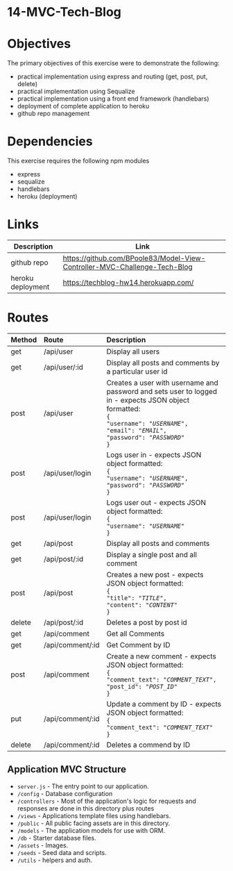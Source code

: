 # 14-MVC-Tech-Blog

# Objectives

The primary objectives of this exercise were to demonstrate the following:

- practical implementation using express and routing (get, post, put, delete)
- practical implementation using Sequalize
- practical implementation using a front end framework (handlebars)
- deployment of complete application to heroku
- github repo management

# Dependencies

This exercise requires the following npm modules

- express
- sequalize
- handlebars
- heroku (deployment)

# Links

| Description       | Link                                         |
| ----------------- | -------------------------------------------- |
| github repo       | https://github.com/BPoole83/Model-View-Controller-MVC-Challenge-Tech-Blog
| heroku deployment | https://techblog-hw14.herokuapp.com/         |

# Routes

| Method | Route            | Description                                                                                                                                                                                                                                 |
| :----- | :--------------- | :------------------------------------------------------------------------------------------------------------------------------------------------------------------------------------------------------------------------------------------ |
| get    | /api/user        | Display all users                                                                                                                                                                                                                           |
| get    | /api/user/:id    | Display all posts and comments by a particular user id                                                                                                                                                                                      |
| post   | /api/user        | Creates a user with username and password and sets user to logged in - expects JSON object formatted: <br>`{`<br>`"username": "`<em>`USERNAME`</em>`",`<br>`"email": "`<em>`EMAIL`</em>`",`<br>`"password": "`<em>`PASSWORD`</em>`"`<br>`}` |
| post   | /api/user/login  | Logs user in - expects JSON object formatted: <br>`{`<br>`"username": "`<em>`USERNAME`</em>`",`<br>`"password": "`<em>`PASSWORD`</em>`"`<br>`}`                                                                                             |
| post   | /api/user/login  | Logs user out - expects JSON object formatted: <br>`{`<br>`"username": "`<em>`USERNAME`</em>`"`<br>`}`                                                                                                                                      |
| get    | /api/post        | Display all posts and comments                                                                                                                                                                                                              |
| get    | /api/post/:id    | Display a single post and all comment                                                                                                                                                                                                       |
| post   | /api/post        | Creates a new post - expects JSON object formatted: <br>`{`<br>`"title": "`<em>`TITLE`</em>`",`<br>`"content": "`<em>`CONTENT`</em>`"`<br>`}`                                                                                               |
| delete | /api/post/:id    | Deletes a post by post id                                                                                                                                                                                                                   |
| get    | /api/comment     | Get all Comments                                                                                                                                                                                                                            |
| get    | /api/comment/:id | Get Comment by ID                                                                                                                                                                                                                           |
| post   | /api/comment     | Create a new comment - expects JSON object formatted: <br>`{`<br>`"comment_text": "`<em>`COMMENT_TEXT`</em>`",`<br>`"post_id": "`<em>`POST_ID`</em>`"`<br>`}`                                                                               |
| put    | /api/comment/:id | Update a comment by ID - expects JSON object formatted:<br>`{`<br>`"comment_text": "`<em>`COMMENT_TEXT`</em>`"`<br>`}`                                                                                                                      |
| delete | /api/comment/:id | Deletes a commend by ID                                                                                                                                                                                                                     |



## Application MVC Structure

- `server.js` - The entry point to our application.
- `/config` - Database configuration
- `/controllers` - Most of the application's logic for requests and responses are done in this directory plus routes
- `/views` - Applications template files using handlebars.
- `/public` - All public facing assets are in this directory.
- `/models` - The application models for use with ORM.
- `/db` - Starter database files.
- `/assets` - Images.
- `/seeds` - Seed data and scripts.
- `/utils` - helpers and auth.
